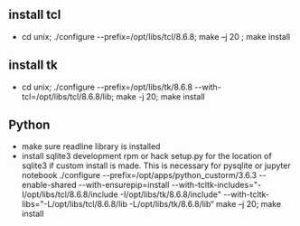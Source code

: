 ## install tcl ##
- cd unix; ./configure --prefix=/opt/libs/tcl/8.6.8; make –j 20 ; make install

## install tk ##
- cd unix; ./configure --prefix=/opt/libs/tk/8.6.8 --with-tcl=/opt/libs/tcl/8.6.8/lib; make -j 20; make install

## Python ##
- make sure readline library is installed
- install sqlite3 development rpm or hack setup.py for the location of sqlite3 if custom install is made. This is necessary for pysqlite or jupyter notebook
./configure --prefix=/opt/apps/python_custorm/3.6.3 --enable-shared --with-ensurepip=install --with-tcltk-includes="-I/opt/libs/tcl/8.6.8/include -I/opt/libs/tk/8.6.8/include" --with-tcltk-libs="-L/opt/libs/tcl/8.6.8/lib -L/opt/libs/tk/8.6.8/lib“
make –j 20; make install
